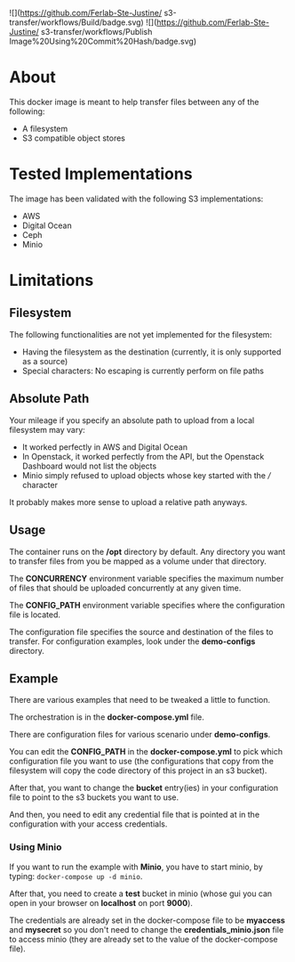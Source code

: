 ![](https://github.com/Ferlab-Ste-Justine/
s3-transfer/workflows/Build/badge.svg)
![](https://github.com/Ferlab-Ste-Justine/
s3-transfer/workflows/Publish Image%20Using%20Commit%20Hash/badge.svg)

# About

This docker image is meant to help transfer files between any of the following:
- A filesystem
- S3 compatible object stores

# Tested Implementations

The image has been validated with the following S3 implementations:
- AWS
- Digital Ocean
- Ceph
- Minio

# Limitations

## Filesystem

The following functionalities are not yet implemented for the filesystem:
- Having the filesystem as the destination (currently, it is only supported as a source)
- Special characters: No escaping is currently perform on file paths

## Absolute Path

Your mileage if you specify an absolute path to upload from a local filesystem may vary:

- It worked perfectly in AWS and Digital Ocean
- In Openstack, it worked perfectly from the API, but the Openstack Dashboard would not list the objects
- Minio simply refused to upload objects whose key started with the */* character

It probably makes more sense to upload a relative path anyways.

## Usage

The container runs on the **/opt** directory by default. Any directory you want to transfer files from you be mapped as a volume under that directory.

The **CONCURRENCY** environment variable specifies the maximum number of files that should be uploaded concurrently at any given time.

The **CONFIG_PATH** environment variable specifies where the configuration file is located.

The configuration file specifies the source and destination of the files to transfer. For configuration examples, look under the **demo-configs** directory.

## Example

There are various examples that need to be tweaked a little to function.

The orchestration is in the **docker-compose.yml** file.

There are configuration files for various scenario under **demo-configs**.

You can edit the **CONFIG_PATH** in the **docker-compose.yml** to pick which configuration file you want to use (the configurations that copy from the filesystem will copy the code directory of this project in an s3 bucket).

After that, you want to change the **bucket** entry(ies) in your configuration file to point to the s3 buckets you want to use.

And then, you need to edit any credential file that is pointed at in the configuration with your access credentials.

### Using Minio

If you want to run the example with **Minio**, you have to start minio, by typing: ```docker-compose up -d minio```. 

After that, you need to create a **test** bucket in minio (whose gui you can open in your browser on **localhost** on port **9000**). 

The credentials are already set in the docker-compose file to be **myaccess** and **mysecret** so you don't need to change the **credentials_minio.json** file to access minio (they are already set to the value of the docker-compose file).

